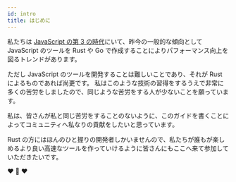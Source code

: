 ```yaml
---
id: intro
title: はじめに
---
```


私たちは [JavaScript の第 3 の時代](https://www.swyx.io/js-third-age/)にいて、昨今の一般的な傾向として JavaScript のツールを Rust や Go で作成することによりパフォーマンス向上を図るトレンドがあります。

ただし JavaScript のツールを開発することは難しいことであり、それが Rust によるものであれば尚更です。
私はこのような技術の習得をするうえで非常に多くの苦労をしましたので、同じような苦労をする人が少ないことを願っています。

私は、皆さんが私と同じ苦労をすることのないように、このガイドを書くことによってコミュニティへ私なりの貢献をしたいと思っています。

Rust の方にはほんのひと握りの開発者しかいませんので、私たちが誰もが楽しめるより良い高速なツールを作っていけるように皆さんにもここへ来て参加していただきたいです。

❤️ 🦀 ❤️
